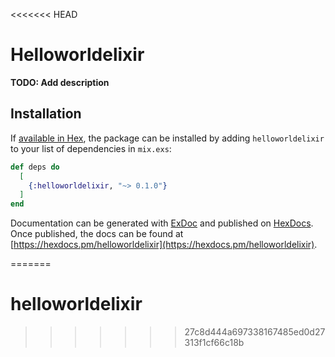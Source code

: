<<<<<<< HEAD
# Helloworldelixir

**TODO: Add description**

## Installation

If [available in Hex](https://hex.pm/docs/publish), the package can be installed
by adding `helloworldelixir` to your list of dependencies in `mix.exs`:

```elixir
def deps do
  [
    {:helloworldelixir, "~> 0.1.0"}
  ]
end
```

Documentation can be generated with [ExDoc](https://github.com/elixir-lang/ex_doc)
and published on [HexDocs](https://hexdocs.pm). Once published, the docs can
be found at [https://hexdocs.pm/helloworldelixir](https://hexdocs.pm/helloworldelixir).

=======
# helloworldelixir
>>>>>>> 27c8d444a697338167485ed0d27313f1cf66c18b
